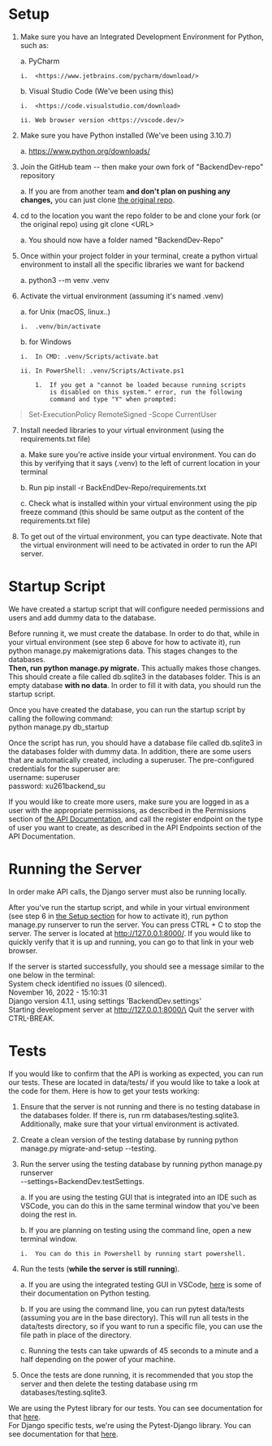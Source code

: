 # Setup

1)  Make sure you have an Integrated Development Environment for Python,
    such as:

    a.  PyCharm

        i.  <https://www.jetbrains.com/pycharm/download/>

    b.  Visual Studio Code (We've been using this)

        i.  <https://code.visualstudio.com/download>

        ii. Web browser version <https://vscode.dev/>

2)  Make sure you have Python installed (We've been using 3.10.7)

    a.  <https://www.python.org/downloads/>

3)  Join the GitHub team -- then make your own fork of "BackendDev-repo"
    repository

    a.  If you are from another team **and don't plan on pushing any
        changes,** you can just clone [the original
        repo](https://github.com/cs261f22/BackendDev-repo).

4)  cd to the location you want the repo folder to be and clone your
    fork (or the original repo) using git clone \<URL>

    a.  You should now have a folder named "BackendDev-Repo"

5)  Once within your project folder in your terminal, create a python
    virtual environment to install all the specific libraries we want
    for backend

    a.  python3 --m venv .venv

6)  Activate the virtual environment (assuming it's named .venv)

    a.  for Unix (macOS, linux..)

        i.  .venv/bin/activate

    b.  for Windows

        i.  In CMD: .venv/Scripts/activate.bat

        ii. In PowerShell: .venv/Scripts/Activate.ps1

            1.  If you get a "cannot be loaded because running scripts
                is disabled on this system." error, run the following
                command and type "Y" when prompted:

> Set-ExecutionPolicy RemoteSigned -Scope CurrentUser

7)  Install needed libraries to your virtual environment (using the
    requirements.txt file)

    a.  Make sure you're active inside your virtual environment. You can
        do this by verifying that it says (.venv) to the left of current
        location in your terminal

    b.  Run pip install -r BackEndDev-Repo/requirements.txt

    c.  Check what is installed within your virtual environment using
        the pip freeze command (this should be same output as the
        content of the requirements.txt file)

8)  To get out of the virtual environment, you can type deactivate. Note
    that the virtual environment will need to be activated in order to
    run the API server.

# Startup Script

We have created a startup script that will configure needed permissions
and users and add dummy data to the database.

Before running it, we must create the database. In order to do that,
while in your virtual environment (see step 6 above for how to activate
it), run\
python manage.py makemigrations data. This stages changes to the
databases.\
**Then, run python manage.py migrate.** This actually makes those
changes.\
This should create a file called db.sqlite3 in the databases folder.
This is an empty database **with no data**. In order to fill it with
data, you should run the startup script.

Once you have created the database, you can run the startup script by
calling the following command:\
python manage.py db_startup

Once the script has run, you should have a database file called
db.sqlite3 in the databases folder with dummy data. In addition, there
are some users that are automatically created, including a superuser.
The pre-configured credentials for the superuser are:\
username: superuser\
password: xu261backend_su

If you would like to create more users, make sure you are logged in as a
user with the appropriate permissions, as described in the Permissions
section of [the API
Documentation](https://myxavier.sharepoint.com/sites/CS261Fall20222/Shared%20Documents/Web%20Backend/API%20Documentation.docx),
and call the register endpoint on the type of user you want to create,
as described in the API Endpoints section of the API Documentation.

# Running the Server

In order make API calls, the Django server must also be running locally.

After you've run the startup script, and while in your virtual
environment (see step 6 in [the Setup section](#setup) for how to
activate it), run python manage.py runserver to run the server. You can
press CTRL + C to stop the server. The server is located at
<http://127.0.0.1:8000/>. If you would like to quickly verify that it is
up and running, you can go to that link in your web browser.

If the server is started successfully, you should see a message similar
to the one below in the terminal:\
System check identified no issues (0 silenced).\
November 16, 2022 - 15:10:31\
Django version 4.1.1, using settings \'BackendDev.settings\'\
Starting development server at http://127.0.0.1:8000/\
Quit the server with CTRL-BREAK.

# Tests

If you would like to confirm that the API is working as expected, you
can run our tests. These are located in data/tests/ if you would like to
take a look at the code for them. Here is how to get your tests working:

1)  Ensure that the server is not running and there is no testing
    database in the databases folder. If there is, run rm
    databases/testing.sqlite3. Additionally, make sure that your virtual
    environment is activated.

2)  Create a clean version of the testing database by running python
    manage.py migrate-and-setup \--testing.

3)  Run the server using the testing database by running python
    manage.py runserver\
    \--settings=BackendDev.testSettings.

    a.  If you are using the testing GUI that is integrated into an IDE
        such as VSCode, you can do this in the same terminal window that
        you've been doing the rest in.

    b.  If you are planning on testing using the command line, open a
        new terminal window.

        i.  You can do this in Powershell by running start powershell.

4)  Run the tests (**while the server is still running**).

    a.  If you are using the integrated testing GUI in VSCode,
        [here](https://code.visualstudio.com/docs/python/testing) is
        some of their documentation on Python testing.

    b.  If you are using the command line, you can run pytest data/tests
        (assuming you are in the base directory). This will run all
        tests in the data/tests directory, so if you want to run a
        specific file, you can use the file path in place of the
        directory.

    c.  Running the tests can take upwards of 45 seconds to a minute and
        a half depending on the power of your machine.

5)  Once the tests are done running, it is recommended that you stop the
    server and then delete the testing database using rm
    databases/testing.sqlite3.

We are using the Pytest library for our tests. You can see documentation
for that [here](https://docs.pytest.org/en/7.1.x/contents.html).\
For Django specific tests, we're using the Pytest-Django library. You
can see documentation for that
[here](https://pytest-django.readthedocs.io/en/latest/).
